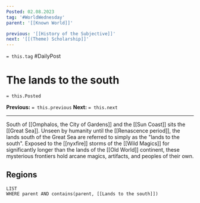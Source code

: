 ```yaml
---
Posted: 02.08.2023
tag: '#WorldWednesday'
parent: '[[Known World]]'

previous: '[[History of the Subjective]]'
next: '[[(Theme) Scholarship]]'
---
```

`= this.tag` #DailyPost
# The lands to the south
`= this.Posted`

**Previous:** `= this.previous`
**Next:** `= this.next`

---

South of [[Omphalos, the City of Gardens]] and the [[Sun Coast]] sits the [[Great Sea]]. Unseen by humanity until the [[Renascence period]], the lands south of the Great Sea are referred to simply as the "lands to the south". Exposed to the [[nyxfire]] storms of the [[Wild Magics]] for significantly longer than the lands of the [[Old World]] continent, these mysterious frontiers hold arcane magics, artifacts, and peoples of their own.

## Regions

```dataview
LIST
WHERE parent AND contains(parent, [[Lands to the south]])
```

